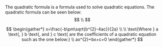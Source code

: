 The quadratic formula is a formula used to solve quadratic equations. The quadratic formula can be seen below:
$$ \\ $$

$$
\begin{gather*}
x=\frac{-b\pm\sqrt{b^{2}-4ac}}{2a} \\ \\
\text{Where } a \text{, } b \text{, and } c \text{ are the coefficients of a quadratic equation such as the one below:} \\
ax^{2}+bx+c=0
\end{gather*}
$$